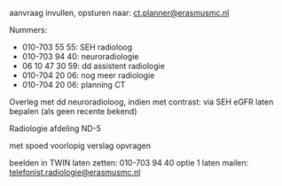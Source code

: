 aanvraag invullen, opsturen naar: ct.planner@erasmusmc.nl

Nummers: 
- 010-703 55 55: SEH radioloog
- 010-703 94 40: neuroradiologie
- 06 10 47 30 59: dd assistent radiologie
- 010-704 20 06: nog meer radiologie
- 010-704 20 06: planning CT

Overleg met dd neuroradioloog, indien met contrast: via SEH eGFR laten bepalen (als geen recente bekend)

Radiologie afdeling ND-5

met spoed voorlopig verslag opvragen

beelden in TWIN laten zetten:  010-703 94 40 optie 1
laten mailen: telefonist.radiologie@erasmusmc.nl




